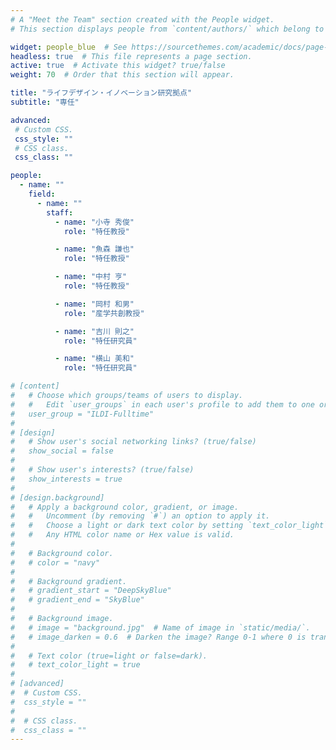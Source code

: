 ```yaml
---
# A "Meet the Team" section created with the People widget.
# This section displays people from `content/authors/` which belong to the `user_groups` below.

widget: people_blue  # See https://sourcethemes.com/academic/docs/page-builder/
headless: true  # This file represents a page section.
active: true  # Activate this widget? true/false
weight: 70  # Order that this section will appear.

title: "ライフデザイン・イノベーション研究拠点"
subtitle: "専任"

advanced:
 # Custom CSS. 
 css_style: ""
 # CSS class.
 css_class: ""

people:
  - name: ""
    field: 
      - name: ""
        staff:
          - name: "小寺 秀俊"
            role: "特任教授"

          - name: "魚森 謙也"
            role: "特任教授"

          - name: "中村 亨"
            role: "特任教授"

          - name: "岡村 和男"
            role: "産学共創教授"

          - name: "吉川 則之"
            role: "特任研究員"

          - name: "横山 美和"
            role: "特任研究員"

# [content]
#   # Choose which groups/teams of users to display.
#   #   Edit `user_groups` in each user's profile to add them to one or more of these groups.
#   user_group = "ILDI-Fulltime"
# 
# [design]
#   # Show user's social networking links? (true/false)
#   show_social = false
# 
#   # Show user's interests? (true/false)
#   show_interests = true
# 
# [design.background]
#   # Apply a background color, gradient, or image.
#   #   Uncomment (by removing `#`) an option to apply it.
#   #   Choose a light or dark text color by setting `text_color_light`.
#   #   Any HTML color name or Hex value is valid.
#   
#   # Background color.
#   # color = "navy"
#   
#   # Background gradient.
#   # gradient_start = "DeepSkyBlue"
#   # gradient_end = "SkyBlue"
#   
#   # Background image.
#   # image = "background.jpg"  # Name of image in `static/media/`.
#   # image_darken = 0.6  # Darken the image? Range 0-1 where 0 is transparent and 1 is opaque.
# 
#   # Text color (true=light or false=dark).
#   # text_color_light = true  
#   
# [advanced]
#  # Custom CSS. 
#  css_style = ""
#  
#  # CSS class.
#  css_class = ""
---
```

